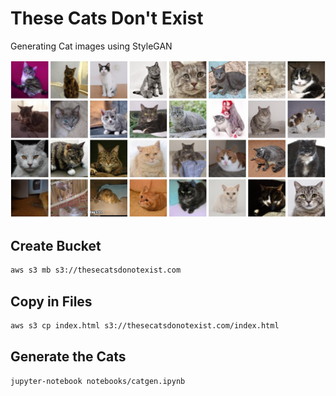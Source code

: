 # These Cats Don't Exist

Generating Cat images using StyleGAN

![img/catgen](img/catgen.png)

## Create Bucket

```bash
aws s3 mb s3://thesecatsdonotexist.com
```

## Copy in Files

```bash
aws s3 cp index.html s3://thesecatsdonotexist.com/index.html
```

## Generate the Cats

```bash
jupyter-notebook notebooks/catgen.ipynb
```
